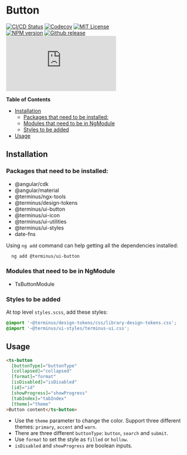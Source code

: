 <h1>Button</h1>

[![CI/CD Status][github-action-badge]][github-action-link] [![Codecov][codecov-badge]][codecov-project] [![MIT License][license-image]][license-url]  
[![NPM version][npm-version-image]][npm-package] [![Github release][gh-release-badge]][gh-releases] [![Library size][file-size-badge]][raw-distribution-js]

<!-- START doctoc generated TOC please keep comment here to allow auto update -->
<!-- DON'T EDIT THIS SECTION, INSTEAD RE-RUN doctoc TO UPDATE -->
**Table of Contents**

- [Installation](#installation)
  - [Packages that need to be installed:](#packages-that-need-to-be-installed)
  - [Modules that need to be in NgModule](#modules-that-need-to-be-in-ngmodule)
  - [Styles to be added](#styles-to-be-added)
- [Usage](#usage)

<!-- END doctoc generated TOC please keep comment here to allow auto update -->

## Installation

### Packages that need to be installed:

  * @angular/cdk
  * @angular/material
  * @terminus/ngx-tools
  * @terminus/design-tokens
  * @terminus/ui-button
  * @terminus/ui-icon
  * @terminus/ui-utilities
  * @terminus/ui-styles
  * date-fns
  
  Using `ng add` command can help getting all the dependencies installed:
  ```bash
    ng add @terminus/ui-button
  ```

### Modules that need to be in NgModule

  * TsButtonModule

### Styles to be added

 At top level `styles.scss`, add these styles:

```css
@import '~@terminus/design-tokens/css/library-design-tokens.css';
@import '~@terminus/ui-styles/terminus-ui.css';
```

## Usage
```html
<ts-button
  [buttonType]="buttonType"
  [collapsed]="collapsed"
  [format]="format"
  [isDisabled]="isDisabled"
  [id]="id"
  [showProgress]="showProgress"
  [tabIndex]="tabIndex"
  [theme]="theme"
>Button content</ts-button>
```

 * Use the `theme` parameter to change the color. Support three different themes: `primary`, `accent` and `warn`.
 * There are three different `buttonType`: `button`, `search` and `submit`.
 * Use `format` to set the style as `filled` or `hollow`.
 * `isDisabled` and `showProgress` are boolean inputs.



<!-- Links -->
[license-url]:         https://github.com/GetTerminus/terminus-oss/blob/release/LICENSE
[license-image]:       http://img.shields.io/badge/license-MIT-blue.svg
[codecov-project]:     https://codecov.io/gh/GetTerminus/terminus-oss
[codecov-badge]:       https://codecov.io/gh/GetTerminus/terminus-oss/branch/release/graph/badge.svg
[npm-version-image]:   http://img.shields.io/npm/v/@terminus/ui-button.svg
[npm-package]:         https://www.npmjs.com/package/@terminus/ui-button
[gh-release-badge]:    https://img.shields.io/github/release/GetTerminus/terminus-oss.svg
[gh-releases]:         https://github.com/GetTerminus/terminus-ui/releases/
[github-action-badge]: https://github.com/GetTerminus/terminus-oss/workflows/Release%20CI/badge.svg
[github-action-link]:  https://github.com/GetTerminus/terminus-oss/actions?query=workflow%3A%22CI+Release%22
[file-size-badge]:     http://img.badgesize.io/https://unpkg.com/@terminus/ui-button/bundles/terminus-ui-button.umd.min.js?compression=gzip
[raw-distribution-js]: https://unpkg.com/@terminus/ui-button/bundles/terminus-ui-button.umd.js

